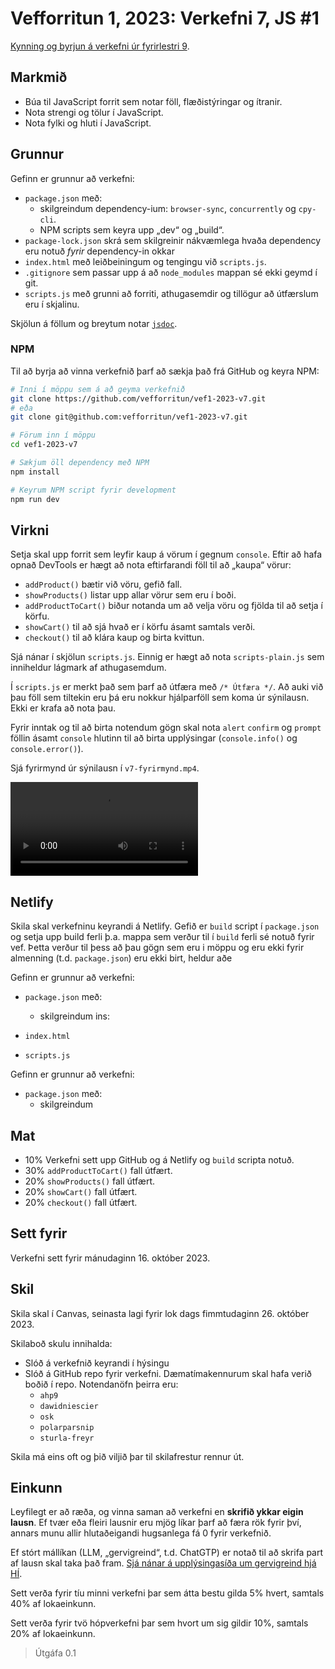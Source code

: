 # Vefforritun 1, 2023: Verkefni 7, JS #1

[Kynning og byrjun á verkefni úr fyrirlestri 9](https://youtu.be/95g4uylHkyQ).

## Markmið

- Búa til JavaScript forrit sem notar föll, flæðistýringar og ítranir.
- Nota strengi og tölur í JavaScript.
- Nota fylki og hluti í JavaScript.

## Grunnur

Gefinn er grunnur að verkefni:

- `package.json` með:
  - skilgreindum dependency-ium: `browser-sync`, `concurrently` og `cpy-cli`.
  - NPM scripts sem keyra upp „dev“ og „build“.
- `package-lock.json` skrá sem skilgreinir nákvæmlega hvaða dependency eru notuð _fyrir_ dependency-in okkar
- `index.html` með leiðbeiningum og tengingu við `scripts.js`.
- `.gitignore` sem passar upp á að `node_modules` mappan sé ekki geymd í git.
- `scripts.js` með grunni að forriti, athugasemdir og tillögur að útfærslum eru í skjalinu.

Skjölun á föllum og breytum notar [`jsdoc`](https://jsdoc.app/).

### NPM

Til að byrja að vinna verkefnið þarf að sækja það frá GitHub og keyra NPM:

```bash
# Inni í möppu sem á að geyma verkefnið
git clone https://github.com/vefforritun/vef1-2023-v7.git
# eða
git clone git@github.com:vefforritun/vef1-2023-v7.git

# Förum inn í möppu
cd vef1-2023-v7

# Sækjum öll dependency með NPM
npm install

# Keyrum NPM script fyrir development
npm run dev
```

## Virkni

Setja skal upp forrit sem leyfir kaup á vörum í gegnum `console`. Eftir að hafa opnað DevTools er hægt að nota eftirfarandi föll til að „kaupa“ vörur:

- `addProduct()` bætir við vöru, gefið fall.
- `showProducts()` listar upp allar vörur sem eru í boði.
- `addProductToCart()` biður notanda um að velja vöru og fjölda til að setja í körfu.
- `showCart()` til að sjá hvað er í körfu ásamt samtals verði.
- `checkout()` til að klára kaup og birta kvittun.

Sjá nánar í skjölun `scripts.js`. Einnig er hægt að nota `scripts-plain.js` sem inniheldur lágmark af athugasemdum.

Í `scripts.js` er merkt það sem þarf að útfæra með `/* Útfæra */`. Að auki við þau föll sem tiltekin eru þá eru nokkur hjálparföll sem koma úr sýnilausn. Ekki er krafa að nota þau.

Fyrir inntak og til að birta notendum gögn skal nota `alert` `confirm` og `prompt` föllin ásamt `console` hlutinn til að birta upplýsingar (`console.info()` og `console.error()`).

Sjá fyrirmynd úr sýnilausn í `v7-fyrirmynd.mp4`.

![Fyrirmynd](./v7-fyrirmynd.mp4)

## Netlify

Skila skal verkefninu keyrandi á Netlify. Gefið er `build` script í `package.json` og setja upp build ferli þ.a. mappa sem verður til í `build` ferli sé notuð fyrir vef. Þetta verður til þess að þau gögn sem eru i möppu og eru ekki fyrir almenning (t.d. `package.json`) eru ekki birt, heldur aðe

Gefinn er grunnur að verkefni:

- `package.json` með:

  - skilgreindum ins:

- `index.html`
- `scripts.js`

Gefinn er grunnur að verkefni:

- `package.json` með:
  - skilgreindum

## Mat

- 10% Verkefni sett upp GitHub og á Netlify og `build` scripta notuð.
- 30% `addProductToCart()` fall útfært.
- 20% `showProducts()` fall útfært.
- 20% `showCart()` fall útfært.
- 20% `checkout()` fall útfært.

## Sett fyrir

Verkefni sett fyrir mánudaginn 16. október 2023.

## Skil

Skila skal í Canvas, seinasta lagi fyrir lok dags fimmtudaginn 26. október 2023.

Skilaboð skulu innihalda:

- Slóð á verkefnið keyrandi í hýsingu
- Slóð á GitHub repo fyrir verkefni. Dæmatímakennurum skal hafa verið boðið í repo. Notendanöfn þeirra eru:
  - `ahp9`
  - `dawidniescier`
  - `osk`
  - `polarparsnip`
  - `sturla-freyr`

Skila má eins oft og þið viljið þar til skilafrestur rennur út.

## Einkunn

Leyfilegt er að ræða, og vinna saman að verkefni en **skrifið ykkar eigin lausn**. Ef tvær eða fleiri lausnir eru mjög líkar þarf að færa rök fyrir því, annars munu allir hlutaðeigandi hugsanlega fá 0 fyrir verkefnið.

Ef stórt mállíkan (LLM, „gervigreind“, t.d. ChatGTP) er notað til að skrifa part af lausn skal taka það fram. [Sjá nánar á upplýsingasíða um gervigreind hjá HÍ](https://gervigreind.hi.is/).

Sett verða fyrir tíu minni verkefni þar sem átta bestu gilda 5% hvert, samtals 40% af lokaeinkunn.

Sett verða fyrir tvö hópverkefni þar sem hvort um sig gildir 10%, samtals 20% af lokaeinkunn.

> Útgáfa 0.1
